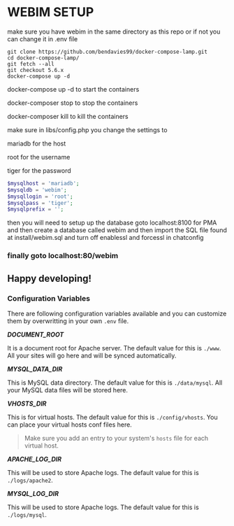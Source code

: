 # WEBIM SETUP

make sure you have webim in the same directory as this repo or if not you can change it in .env file

```shell
git clone https://github.com/bendavies99/docker-compose-lamp.git
cd docker-compose-lamp/
git fetch --all
git checkout 5.6.x
docker-compose up -d
```

docker-compose up -d to start the containers

docker-composer stop to stop the containers

docker-composer kill to kill the containers

make sure in libs/config.php you change the settings to

mariadb for the host

root for the username

tiger for the password

```php
$mysqlhost = 'mariadb';
$mysqldb = 'webim';
$mysqllogin = 'root';
$mysqlpass = 'tiger';
$mysqlprefix = '';
```

then you will need to setup up the database goto localhost:8100 for PMA and then create a database called webim and then import the SQL file found at install/webim.sql and turn off enablessl and forcessl in chatconfig

### finally goto localhost:80/webim

## Happy developing!

### Configuration Variables

There are following configuration variables available and you can customize them by overwritting in your own `.env` file.

_**DOCUMENT_ROOT**_

It is a document root for Apache server. The default value for this is `./www`. All your sites will go here and will be synced automatically.

_**MYSQL_DATA_DIR**_

This is MySQL data directory. The default value for this is `./data/mysql`. All your MySQL data files will be stored here.

_**VHOSTS_DIR**_

This is for virtual hosts. The default value for this is `./config/vhosts`. You can place your virtual hosts conf files here.

> Make sure you add an entry to your system's `hosts` file for each virtual host.

_**APACHE_LOG_DIR**_

This will be used to store Apache logs. The default value for this is `./logs/apache2`.

_**MYSQL_LOG_DIR**_

This will be used to store Apache logs. The default value for this is `./logs/mysql`.
